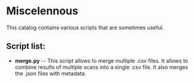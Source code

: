 # Miscelennous

This catalog contains various scripts that are sometimes useful.

## Script list:
+ **merge.py** -- This script allows to merge multiple .csv files. It allows to combine results of multiple scans into a single .csv file. It also merges the .json files with metadata.